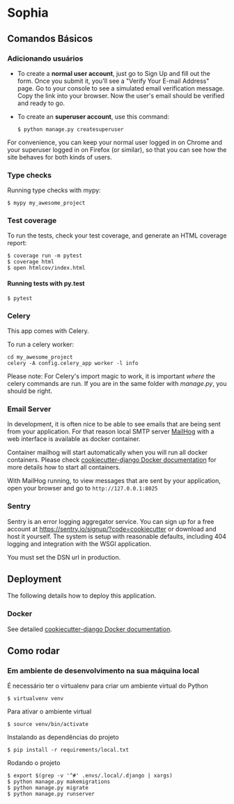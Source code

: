 Sophia
=======================


Comandos Básicos
----------------

### Adicionando usuários

-   To create a **normal user account**, just go to Sign Up and fill out
    the form. Once you submit it, you'll see a "Verify Your E-mail
    Address" page. Go to your console to see a simulated email
    verification message. Copy the link into your browser. Now the
    user's email should be verified and ready to go.
-   To create an **superuser account**, use this command:

        $ python manage.py createsuperuser

For convenience, you can keep your normal user logged in on Chrome and
your superuser logged in on Firefox (or similar), so that you can see
how the site behaves for both kinds of users.

### Type checks

Running type checks with mypy:

    $ mypy my_awesome_project


### Test coverage

To run the tests, check your test coverage, and generate an HTML
coverage report:

    $ coverage run -m pytest
    $ coverage html
    $ open htmlcov/index.html


#### Running tests with py.test

    $ pytest

### Celery

This app comes with Celery.

To run a celery worker:

``` {.sourceCode .bash}
cd my_awesome_project
celery -A config.celery_app worker -l info
```

Please note: For Celery's import magic to work, it is important *where*
the celery commands are run. If you are in the same folder with
*manage.py*, you should be right.

### Email Server

In development, it is often nice to be able to see emails that are being
sent from your application. For that reason local SMTP server
[MailHog](https://github.com/mailhog/MailHog) with a web interface is
available as docker container.

Container mailhog will start automatically when you will run all docker
containers. Please check [cookiecutter-django Docker
documentation](http://cookiecutter-django.readthedocs.io/en/latest/deployment-with-docker.html)
for more details how to start all containers.

With MailHog running, to view messages that are sent by your
application, open your browser and go to `http://127.0.0.1:8025`

### Sentry

Sentry is an error logging aggregator service. You can sign up for a
free account at <https://sentry.io/signup/?code=cookiecutter> or
download and host it yourself. The system is setup with reasonable
defaults, including 404 logging and integration with the WSGI
application.

You must set the DSN url in production.

Deployment
----------

The following details how to deploy this application.

### Docker

See detailed [cookiecutter-django Docker
documentation](http://cookiecutter-django.readthedocs.io/en/latest/deployment-with-docker.html).


## Como rodar
### Em ambiente de desenvolvimento na sua máquina local

É necessário ter o virtualenv para criar um ambiente virtual do Python

```console
$ virtualvenv venv
```

Para ativar o ambiente virtual
```console
$ source venv/bin/activate
```

Instalando as dependências do projeto
```console
$ pip install -r requirements/local.txt
```

Rodando o projeto
```console
$ export $(grep -v '^#' .envs/.local/.django | xargs)
$ python manage.py makemigrations
$ python manage.py migrate
$ python manage.py runserver
```
